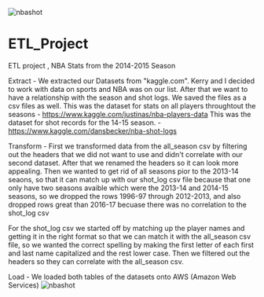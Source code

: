 ![nbashot](https://user-images.githubusercontent.com/78324732/116792431-24857e00-aa86-11eb-9abe-0907c07149e5.png)
# ETL_Project
ETL project , NBA Stats from the 2014-2015 Season


Extract - We extracted our Datasets from "kaggle.com". Kerry and I decided to work with data on sports and NBA was on our list. After that we want to 
have a relationship with the season and shot logs. We saved the files as a csv files as well. 
This was the dataset for stats on all players throughtout the seasons - https://www.kaggle.com/justinas/nba-players-data
This was the dataset for shot records for the 14-15 season. - https://www.kaggle.com/dansbecker/nba-shot-logs



Transform - First we transformed data from the all_season csv by filtering out the headers that we did not want to use and didn't correlate with our second dataset. 
After that we renamed the headers so it can look more appealing. Then we wanted to get rid of all seasons pior to the 2013-14 seaons, so that it can match up with our 
shot_log csv file because that one only have two seasons avaible which were the 2013-14 and 2014-15 seasons, so we dropped the rows 1996-97 through 2012-2013, and also
 dropped rows great than 2016-17 becuase there was no correlation to the shot_log csv

For the shot_log csv we started off by matching up the player names and getting it in the right format so that we can match it with the all_season csv file, so we wanted 
the correct spelling by making the first letter of each first and last name capitalized and the rest lower case. Then we filtered out the headers so they can correlate with the all_season csv. 




Load - We loaded both tables of the datasets onto AWS (Amazon Web Services)
![nbashot](https://user-images.githubusercontent.com/78324732/116792431-24857e00-aa86-11eb-9abe-0907c07149e5.png)

